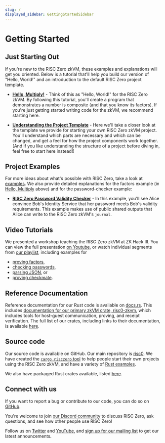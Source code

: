 ```yaml
---
slug: /
displayed_sidebar: GettingStartedSidebar
---
```

# Getting Started

## Just Starting Out

If you're new to the RISC Zero zkVM, these examples and explanations will get you oriented.
Below is a tutorial that'll help you build our version of "Hello, World!" and an introduction to the default RISC Zero project template.

* [**Hello, Multiply!**](examples/hello_multiply.md) -
Think of this as "Hello, World!" for the RISC Zero zkVM.
By following this tutorial, you'll create a program that demonstrates a number is composite (and that you know its factors).
If you're just getting started writing code for the zkVM, we recommend starting here.

* [**Understanding the Project Template**](examples/understanding_template.md) -
Here we'll take a closer look at the template we provide for starting your own RISC Zero zkVM project.
You'll understand which parts are necessary and which can be changed, and get a feel for how the project components work together.
(And if you like understanding the structure of a project before diving in, feel free to start here instead!)

## Project Examples

For more ideas about what's possible with RISC Zero, take a look at [examples](https://github.com/risc0/risc0/tree/main/examples).
We also provide detailed explanations for the factors example (in [Hello, Multiply](examples/hello_multiply.md) above) and for the password-checker example:

* [**RISC Zero Password Validity Checker**](examples/password_checker.md) -
In this example, you'll see Alice convince Bob's Identity Service that her password meets Bob's validity requirements.
This example makes use of public shared outputs that Alice can write to the RISC Zero zkVM's `journal`.

## Video Tutorials

We presented a workshop teaching the RISC Zero zkVM at ZK Hack III.
You can view the full presentation [on Youtube](https://youtu.be/wECQcmk-5ss),
or watch individual segments from [our playlist](https://youtube.com/playlist?list=PLcPzhUaCxlCgig7ofeARMPwQ8vbuD6hC5),
including examples for
* [proving factors](https://youtu.be/nWxL21hKV9s),
* [checking passwords](https://youtu.be/Yg_BGqj_6lg),
* [parsing JSON](https://youtu.be/6vIgBHx61vc), or
* [proving checkmate](https://youtu.be/vxqxRiTXGBI).

## Reference Documentation

Reference documentation for our Rust code is available on [docs.rs](https://docs.rs/).
This includes [documentation for our primary zkVM crate, risc0-zkvm](https://docs.rs/risc0-zkvm/latest/risc0_zkvm/), which includes tools for host-guest communication, proving, and receipt verification.
The full list of our crates, including links to their documentation, is available [here](https://github.com/risc0/risc0#rust-libraries).

## Source code

Our source code is available on GitHub.
Our main repository is [risc0](https://github.com/risc0/risc0).
We have created the [`cargo risczero` tool](https://crates.io/crates/cargo-risczero) to help people start their own projects using the RISC Zero zkVM,
and have a variety of [Rust examples](https://github.com/risc0/risc0/tree/main/examples).

We also have packaged Rust crates available, listed [here](https://github.com/risc0/risc0#rust-libraries).

## Connect with us

If you want to report a bug or contribute to our code, you can do so on [GitHub](https://github.com/risc0/risc0).

You're welcome to join [our Discord community](https://discord.gg/risczero) to discuss RISC Zero, ask questions, and see how other people use RISC Zero!

Follow us on [Twitter](https://twitter.com/risczero) and [YouTube](https://www.youtube.com/@risczero), and [sign up for our mailing list](https://fmree464va4.typeform.com/to/X3KJB85v) to get our latest announcements.

